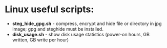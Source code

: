 #	Linux useful scripts:

* **steg_hide_gpg.sh** - compress, encrypt and hide file or directory in jpg image; gpg and steghide must be installed.
* **disk_usage.sh** - show disk usage statistics (power-on hours, GB written, GB write per hour)


